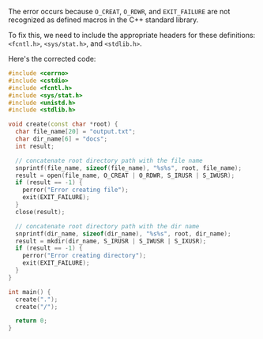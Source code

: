 The error occurs because `O_CREAT`, `O_RDWR`, and `EXIT_FAILURE` are not recognized as defined macros in the C++ standard library.

To fix this, we need to include the appropriate headers for these definitions: `<fcntl.h>`, `<sys/stat.h>`, and `<stdlib.h>`.

Here's the corrected code:
```cpp
#include <cerrno>
#include <cstdio>
#include <fcntl.h>
#include <sys/stat.h>
#include <unistd.h>
#include <stdlib.h>

void create(const char *root) {
  char file_name[20] = "output.txt";
  char dir_name[6] = "docs";
  int result;

  // concatenate root directory path with the file name
  snprintf(file_name, sizeof(file_name), "%s%s", root, file_name);
  result = open(file_name, O_CREAT | O_RDWR, S_IRUSR | S_IWUSR);
  if (result == -1) {
    perror("Error creating file");
    exit(EXIT_FAILURE);
  }
  close(result);

  // concatenate root directory path with the dir name
  snprintf(dir_name, sizeof(dir_name), "%s%s", root, dir_name);
  result = mkdir(dir_name, S_IRUSR | S_IWUSR | S_IXUSR);
  if (result == -1) {
    perror("Error creating directory");
    exit(EXIT_FAILURE);
  }
}

int main() {
  create(".");
  create("/");

  return 0;
}
```

